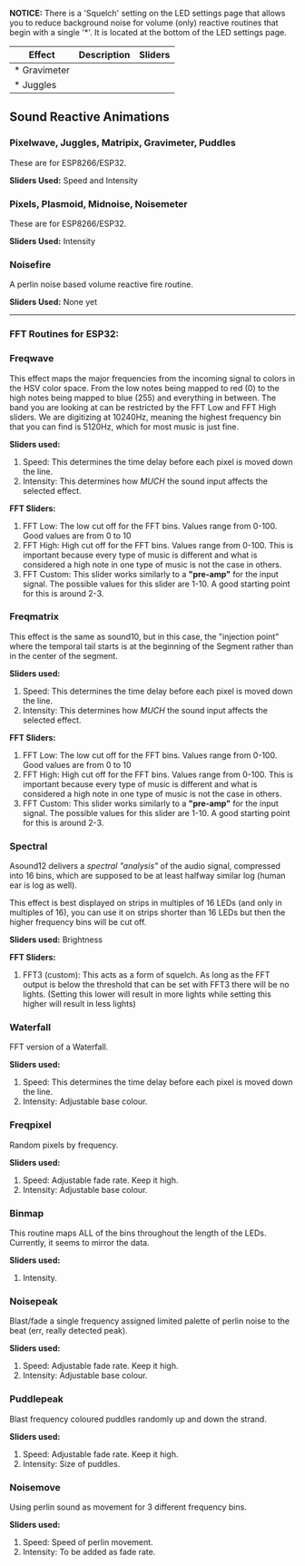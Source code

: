 
**NOTICE:** There is a 'Squelch' setting on the LED settings page that allows you to reduce background noise for volume (only) reactive routines that begin with a single '*'. It is located at the bottom of the LED settings page.


| Effect | Description | Sliders
| --- | --- | ---
| * Gravimeter | |
| * Juggles | |


## Sound Reactive Animations



### Pixelwave, Juggles, Matripix, Gravimeter, Puddles
These are for ESP8266/ESP32.

**Sliders Used:** Speed and Intensity

### Pixels, Plasmoid, Midnoise, Noisemeter
These are for ESP8266/ESP32.

**Sliders Used:** Intensity

### Noisefire
A perlin noise based volume reactive fire routine.

**Sliders Used:** None yet


***

### FFT Routines for ESP32:
### Freqwave
This effect maps the major frequencies from the incoming signal to colors in the HSV color space. From the low notes being mapped to red (0) to the high notes being mapped to blue (255) and everything in between. The band you are looking at can be restricted by the FFT Low and FFT High sliders. We are digitizing at 10240Hz, meaning the highest frequency bin that you can find is 5120Hz, which for most music is just fine.
 
**Sliders used:**
1. Speed: This determines the time delay before each pixel is moved down the line.
1. Intensity: This determines how _MUCH_ the sound input affects the selected effect.

**FFT Sliders:**
1. FFT Low: The low cut off for the FFT bins. Values range from 0-100. Good values are from 0 to 10
1. FFT High: High cut off for the FFT bins. Values range from 0-100. This is important because every type of music is different and what is considered a high note in one type of music is not the case in others. 
1. FFT Custom: This slider works similarly to a **"pre-amp"** for the input signal. The possible values for this slider are 1-10. A good starting point for this is around 2-3.

### Freqmatrix 
This effect is the same as sound10, but in this case, the "injection point" where the temporal tail starts is at the beginning of the Segment rather than in the center of the segment.

**Sliders used:**
1. Speed: This determines the time delay before each pixel is moved down the line.
1. Intensity: This determines how _MUCH_ the sound input affects the selected effect.

**FFT Sliders:**
1. FFT Low: The low cut off for the FFT bins. Values range from 0-100. Good values are from 0 to 10
1. FFT High: High cut off for the FFT bins. Values range from 0-100. This is important because every type of music is different and what is considered a high note in one type of music is not the case in others. 
1. FFT Custom: This slider works similarly to a **"pre-amp"** for the input signal. The possible values for this slider are 1-10. A good starting point for this is around 2-3.

### Spectral
Asound12 delivers a _spectral "analysis"_ of the audio signal, compressed into 16 bins, which are supposed to be at least halfway similar log (human ear is log as well).
 
This effect is best displayed on strips in multiples of 16 LEDs (and only in multiples of 16), you can use it on strips shorter than 16 LEDs but then the higher frequency bins will be cut off.

**Sliders used:** Brightness

**FFT Sliders:** 
1. FFT3 (custom): This acts as a form of squelch. As long as the FFT output is below the threshold that can be set with FFT3 there will be no lights. (Setting this lower will result in more lights while setting this higher will result in less lights)

### Waterfall
FFT version of a Waterfall.

**Sliders used:**
1. Speed: This determines the time delay before each pixel is moved down the line.
1. Intensity: Adjustable base colour.

### Freqpixel
Random pixels by frequency.

**Sliders used:**
1. Speed: Adjustable fade rate. Keep it high.
1. Intensity: Adjustable base colour.

### Binmap
This routine maps ALL of the bins throughout the length of the LEDs. Currently, it seems to mirror the data.

**Sliders used:**
1. Intensity.

### Noisepeak
Blast/fade a single frequency assigned limited palette of perlin noise to the beat (err, really detected peak).

**Sliders used:**
1. Speed: Adjustable fade rate. Keep it high.
1. Intensity: Adjustable base colour.

### Puddlepeak
Blast frequency coloured puddles randomly up and down the strand.

**Sliders used:**
1. Speed: Adjustable fade rate. Keep it high.
1. Intensity: Size of puddles.

### Noisemove
Using perlin sound as movement for 3 different frequency bins.

**Sliders used:**
1. Speed: Speed of perlin movement.
1. Intensity: To be added as fade rate.